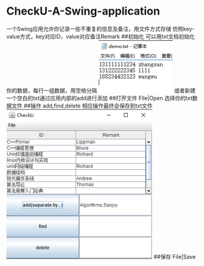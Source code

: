 # CheckU-A-Swing-application
一个Swing应用允许你记录一些不重复的信息及备注，用文件方式存储
仿照key-value方式，key对应ID，value对应备注Remark
##初始化
    可以用txt文档初始化你的数据，每行一组数据，用空格分隔
    ![](https://github.com/whiteivory/CheckU-A-Swing-application/raw/master/img/1.png)
    或者新建一个空白的txt通过应用内部的add进行添加
##打开文件
    File|Open 选择你的txt数据文件
##操作
    add,find,delete 相应操作最终会保存到txt文件
    ![](https://github.com/whiteivory/CheckU-A-Swing-application/raw/master/img/2.png)
##保存
    File|Save

    
